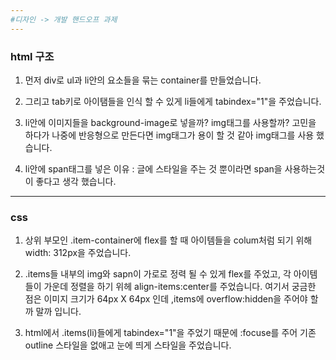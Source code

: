 ```yaml
---
#디자인 -> 개발 핸드오프 과제
---
```


### html 구조

1. 먼저 div로 ul과 li안의 요소들을 묶는 container를 만들었습니다.

2. 그리고 tab키로 아이탬들을 인식 할 수 있게 li들에게 tabindex="1"을 주었습니다.

3. li안에 이미지들을 background-image로 넣을까? img태그를 사용할까? 고민을 하다가 나중에  반응형으로 만든다면 img태그가 용이 할 것 같아 img태그를 사용 했습니다.

4. li안에 span태그를 넣은 이유 : 글에 스타일을 주는 것 뿐이라면 span을 사용하는것이 좋다고 생각 했습니다. 

---

### css 

1. 상위 부모인 .item-container에 flex를 할 때 아이템들을 colum처럼 되기 위해 width: 312px을 주었습니다.

2. .items들 내부의 img와 sapn이 가로로 정력 될 수 있게 flex를 주었고, 각 아이템들이 가운데 정렬을 하기 위헤 align-items:center를 주었습니다.
여기서 궁금한 점은 이미지 크기가 64px X 64px 인데 ,items에 overflow:hidden을 주어야 할까 말까 입니다. 

3. html에서 .items(li)들에게 tabindex="1"을 주었기 때문에 :focuse를 주어 기존 outline 스타일을 없애고 눈에 띄게 스타일을 주었습니다. 
